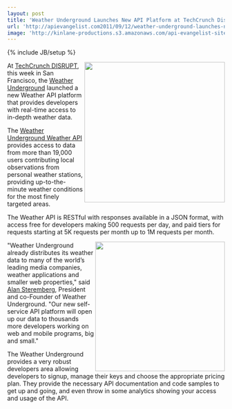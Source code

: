 ```yaml
---
layout: post
title: 'Weather Underground Launches New API Platform at TechCrunch Disrupt'
url: 'http://apievangelist.com2011/09/12/weather-underground-launches-new-api-platform-at-techcrunch-disrupt/'
image: 'http://kinlane-productions.s3.amazonaws.com/api-evangelist-site/blog/Wunderground-Weather-API.png'
---
```

{% include JB/setup %}
<p>
     <a href="http://www.wunderground.com/weather/api/"><img src="http://kinlane-productions.s3.amazonaws.com/api-evangelist/weather-underground/Weather-Underground-weather-api-logo.png"  width="325" align="right" /></a>At <a href="http://disrupt.techcrunch.com">TechCrunch DISRUPT</a>, this week in San Francisco, the <a href="http://www.wunderground.com/">Weather Underground</a> launched a new Weather API platform that provides developers with real-time access to in-depth weather data.
</p>
<p>
     The <a href="http://www.wunderground.com/weather/api/">Weather Underground Weather API</a> provides access to data from more than 19,000 users contributing local observations from personal weather stations, providing up-to-the-minute weather conditions for the most finely targeted areas.
</p>
<p>
     The Weather API is RESTful with responses available in a JSON format, with access free for developers making 500 requests per day, and paid tiers for requests starting at 5K requests per month up to 1M requests per month.
</p>
<p>
     <a href="http://www.wunderground.com/weather/api/"><img src="http://kinlane-productions.s3.amazonaws.com/api-evangelist/weather-underground/Wunderground-Weather-API.png"  width="300" align="right" /></a>"Weather Underground already distributes its weather data to many of the world’s leading media companies, weather applications and smaller web properties," said <a href="http://twitter.com/!/alanswx">Alan Steremberg</a>, President and co-Founder of Weather Underground. "Our new self-service API platform will open up our data to thousands more developers working on web and mobile programs, big and small."
</p>
<p>
     The Weather Underground provides a very robust developers area allowing developers to signup, manage their keys and choose the appropriate pricing plan. They provide the necessary API documentation and code samples to get up and going, and even throw in some analytics showing your access and usage of the API.
</p>
